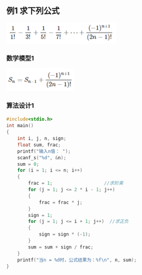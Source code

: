 ## 例1 求下列公式
![](https://raw.githubusercontent.com/locusd/algorithm-c/master/images/example/3_1_formula.PNG)

### 数学模型1
![](https://raw.githubusercontent.com/locusd/algorithm-c/master/images/example/3_1_model.PNG)
### 算法设计1
```c
#include<stdio.h>
int main()
{
	int i, j, n, sign;
	float sum, frac;
	printf("输入n值： ");
	scanf_s("%d", &n);
	sum = 0;
	for (i = 1; i <= n; i++)
	{
		frac = 1;                   //求阶乘
		for (j = 1; j <= 2 * i - 1; j++)
		{
			frac = frac * j;
		}
		sign = 1;
		for (j = 1; j <= i + 1; j++)  //求正负
		{
			sign = sign * (-1);
		}
		sum = sum + sign / frac;
	}
	printf("当n = %d时，公式结果为：%f\n", n, sum);
}
```
